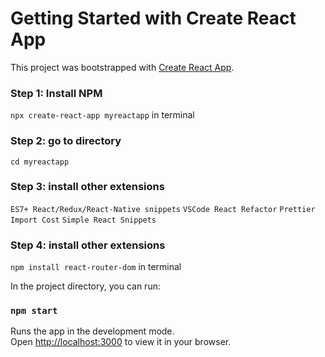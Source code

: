 # Getting Started with Create React App

This project was bootstrapped with [Create React App](https://github.com/facebook/create-react-app).

### Step 1:  Install NPM
  ` npx create-react-app myreactapp ` in terminal

### Step 2: go to directory
  `cd myreactapp`

### Step 3:  install other extensions 
  `ES7+ React/Redux/React-Native snippets`
  `VSCode React Refactor`
  `Prettier`
  `Import Cost`
  `Simple React Snippets`

### Step 4:  install other extensions 
  `npm install react-router-dom` in terminal


In the project directory, you can run:

### `npm start`

Runs the app in the development mode.\
Open [http://localhost:3000](http://localhost:3000) to view it in your browser.
